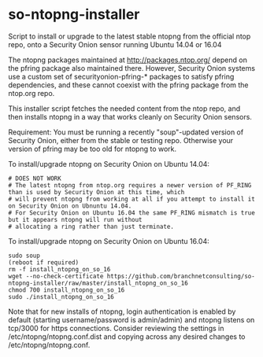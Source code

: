 # so-ntopng-installer
Script to install or upgrade to the latest stable ntopng from the official ntop repo, onto a Security Onion sensor running Ubuntu 14.04 or 16.04

The ntopng packages maintained at http://packages.ntop.org/ depend on the pfring package also maintained there.  However, Security Onion systems use a custom set of securityonion-pfring-* packages to satisfy pfring dependencies, and these cannot coexist with the pfring package from the ntop.org repo.  

This installer script fetches the needed content from the ntop repo, and then installs ntopng in a way that works cleanly on Security Onion sensors.

Requirement: You must be running a recently "soup"-updated version of Security Onion, either from the stable or testing repo.  Otherwise your version of pfring may be too old for ntopng to work.

To install/upgrade ntopng on Security Onion on Ubuntu 14.04:

	# DOES NOT WORK
	# The latest ntopng from ntop.org requires a newer version of PF_RING than is used by Security Onion at this time, which
	# will prevent ntopng from working at all if you attempt to install it on Security Onion on Ubnuntu 14.04.
	# For Security Onion on Ubuntu 16.04 the same PF_RING mismatch is true but it appears ntopng will run without 
	# allocating a ring rather than just terminate.

To install/upgrade ntopng on Security Onion on Ubuntu 16.04:

	sudo soup
	(reboot if required)
	rm -f install_ntopng_on_so_16
	wget --no-check-certificate https://github.com/branchnetconsulting/so-ntopng-installer/raw/master/install_ntopng_on_so_16
	chmod 700 install_ntopng_on_so_16
	sudo ./install_ntopng_on_so_16

Note that for new installs of ntopng, login authentication is enabled by default (starting username/password is admin/admin) and ntopng listens on tcp/3000 for https connections.  Consider reviewing the settings in /etc/ntopng/ntopng.conf.dist and copying across any desired changes to /etc/ntopng/ntopng.conf.
